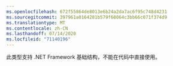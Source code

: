 ```yaml
---
ms.openlocfilehash: 672f55864de8013e6b24a2da7ac6f95c748d4231
ms.sourcegitcommit: 397961a0164281b579f68064c3bb66c071f374d9
ms.translationtype: MT
ms.contentlocale: zh-CN
ms.lasthandoff: 07/14/2020
ms.locfileid: "71140196"
---
```

此类型支持 .NET Framework 基础结构，不能在代码中直接使用。